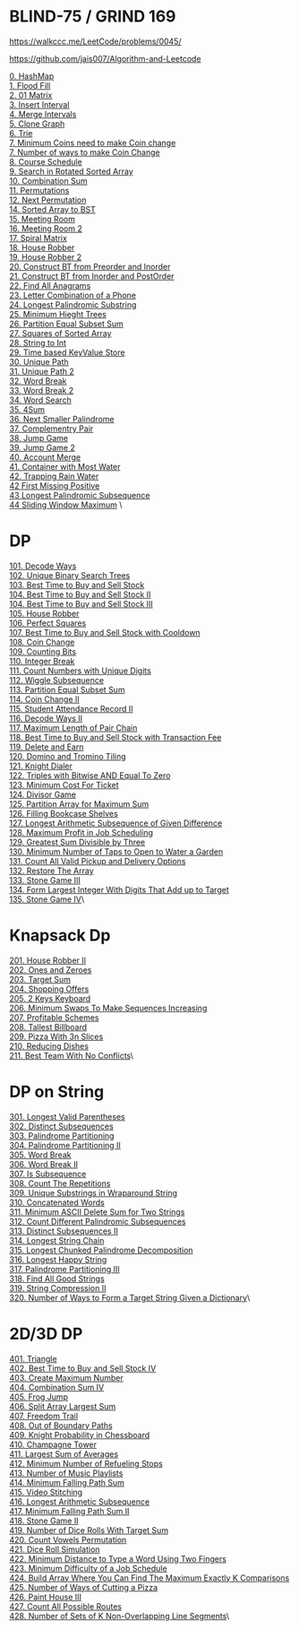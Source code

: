 # BLIND-75 / GRIND 169

https://walkccc.me/LeetCode/problems/0045/

https://github.com/jais007/Algorithm-and-Leetcode

[0. HashMap ](./leetcode/0.%20HashMap.md) \
[1. Flood Fill](./leetcode/1.%20Floot%20Fill.md) \
[2. 01 Matrix](./leetcode/2.%20Matrix%2001.md) \
[3. Insert Interval](./leetcode/3.%20Insert%20Interval.md) \
[4. Merge Intervals](./leetcode/4%20Merge%20Intervals.md) \
[5. Clone Graph](./leetcode/5.%20Clone%20Graph.md) \
[6. Trie](./leetcode/6.%20Implement%20Trie.md) \
[7. Minimum Coins need to make Coin change](./leetcode/7.%20Coin%20Change.md) \
[7. Number of ways to make Coin Change](./leetcode/7.%20Coin%20Change.md) \
[8. Course Schedule](./leetcode/8%20Course%20Schedule.md) \
[9. Search in Rotated Sorted Array](./leetcode/9.%20Search%20in%20Rotated%20Sorted%20Array.md) \
[10. Combination Sum](./leetcode/10.%20Combination%20Sum.md) \
[11. Permutations](./leetcode/11%20%20Permutations.md) \
[12. Next Permutation](./leetcode/12%20Next%20Permutation.md) \
[14. Sorted Array to BST ](./leetcode/14.%20Sorted%20Array%20to%20BST.md) \
[15. Meeting Room](./leetcode/15%20Meetin%20gRoom.md) \
[16. Meeting Room 2](./leetcode/16%20MeetingRoom_2.md) \
[17. Spiral Matrix](./leetcode/17%20Spiral%20Matrix.md) \
[18. House Robber](./leetcode/18%20House%20Robber.md) \
[19. House Robber 2](./leetcode/19%20House%20Robber%202.md) \
[20. Construct BT from Preorder and Inorder](./leetcode/20%20Construct%20BTfrom%20Preorder%20and%20Inorder.md) \
[21. Construct BT from Inorder and PostOrder](./leetcode/21%20Construct%20a%20BT%20from%20Inorder%20and%20PostOrder.md) \
[22. Find All Anagrams](./leetcode/22%20Find%20All%20Anagrams%20in%20a%20String.md) \
[23. Letter Combination of a Phone ](./leetcode/23%20Letter%20Combinations%20of%20a%20Phone%20Number.md) \
[24. Longest Palindromic Substring](./leetcode/24%20Longest%20Palindromic%20Substring.md) \
[25. Minimum Hieght Trees](./leetcode/25%20Minimum%20Height%20Trees.md) \
[26. Partition Equal Subset Sum](./leetcode/26%20Partition%20Equal%20Subset%20Sum.md) \
[27. Squares of Sorted Array](./leetcode/27%20Squares%20of%20Sorted%20Array.md) \
[28. String to Int](./leetcode/28%20String%20to%20Integer.md) \
[29. Time based KeyValue Store](./leetcode/30%20Time%20Based%20KeyValue%20Store.md) \
[30. Unique Path](./leetcode/31%20Unique%20Paths.md) \
[31. Unique Path 2](./leetcode/31%20UniqePath%202.md) \
[32. Word Break](./leetcode/32%20Word%20Break.md) \
[33. Word Break 2](./leetcode/33%20Word%20Break%202.md) \
[34. Word Search](./leetcode/34%20Word%20Search.md) \
[35. 4Sum ](./leetcode/35%204Sum.md) \
[36. Next Smaller Palindrome](./leetcode/36%20Next%20smaller%20palindrome.md) \
[37. Complementry Pair](./leetcode/37%20Complementry%20Pair.md) \
[38. Jump Game](./leetcode/38%20Jump%20Game.md) \
[39. Jump Game 2](./leetcode/39%20Jump%20Game%202.md) \
[40. Account Merge](./leetcode/AccountsMerge.d) \
[41. Container with Most Water](./leetcode/41%20Container%20With%20Most%20Water.md) \
[42. Trapping Rain Water](./leetcode/Trapping%20Rain%20Water.md) \
[42 First Missing Positive](./leetcode/42%20First%20Missing%20Positive.md) \
[43 Longest Palindromic Subsequence](./leetcode/43%20Longest%20Palindromic%20Subsequence.md) \
[44 Sliding Window Maximum](./leetcode/44%20Sliding%20Window%20Maximum.md) \



# DP
[101. Decode Ways](./leetcode/101%20Decode%20Ways.md) \
[102. Unique Binary Search Trees](./leetcode/102%20Number%20of%20Unique%20BST.md) \
[103. Best Time to Buy and Sell Stock](./leetcode/103%20Buy%20and%20Sell%20Stocks%201.md) \
[104. Best Time to Buy and Sell Stock II](./leetcode/104%20Buy%20and%20Sell%20Stocks%202.md)\
[104. Best Time to Buy and Sell Stock III](./leetcode/105%20Buyd%20and%20Sell%20Stocks%203.md)\
[105. House Robber](./leetcode/106%20House%20robber.md)\
[106. Perfect Squares](./leetcode/108%20Perfect%20Square.md)\
[107. Best Time to Buy and Sell Stock with Cooldown](./leetcode)\
[108. Coin Change](./leetcode/7.%20Coin%20Change.md)\
[109. Counting Bits](./leetcode)\
[110. Integer Break](./leetcode)\
[111. Count Numbers with Unique Digits](./leetcode)\
[112. Wiggle Subsequence](./leetcode)\
[113. Partition Equal Subset Sum](./leetcode/26%20Partition%20Equal%20Subset%20Sum.md)\
[114. Coin Change II](./leetcode/7.%20Coin%20Change%202.md)\
[115. Student Attendance Record II](./leetcode)\
[116. Decode Ways II](./leetcode)\
[117. Maximum Length of Pair Chain](./leetcode)\
[118. Best Time to Buy and Sell Stock with Transaction Fee](./leetcode)\
[119. Delete and Earn](./leetcode)\
[120. Domino and Tromino Tiling](./leetcode)\
[121. Knight Dialer](./leetcode)\
[122. Triples with Bitwise AND Equal To Zero](./leetcode)\
[123. Minimum Cost For Ticket](./leetcode)\
[124. Divisor Game](./leetcode)\
[125. Partition Array for Maximum Sum](./leetcode)\
[126. Filling Bookcase Shelves](./leetcode)\
[127. Longest Arithmetic Subsequence of Given Difference](./leetcode)\
[128. Maximum Profit in Job Scheduling](./leetcode)\
[129. Greatest Sum Divisible by Three](./leetcode)\
[130. Minimum Number of Taps to Open to Water a Garden](./leetcode)\
[131. Count All Valid Pickup and Delivery Options](./leetcode)\
[132. Restore The Array](./leetcode)\
[133. Stone Game III](./leetcode)\
[134. Form Largest Integer With Digits That Add up to Target](./leetcode)\
[135. Stone Game IV](./leetcode)\



# Knapsack Dp
[201. House Robber II ](./leetcode) \
[202. Ones and Zeroes](./leetcode)\
[203. Target Sum](./leetcode)\
[204. Shopping Offers](./leetcode)\
[205. 2 Keys Keyboard](./leetcode)\
[206. Minimum Swaps To Make Sequences Increasing](./leetcode)\
[207. Profitable Schemes](./leetcode)\
[208. Tallest Billboard](./leetcode)\
[209. Pizza With 3n Slices](./leetcode)\
[210. Reducing Dishes](./leetcode)\
[211. Best Team With No Conflicts](./leetcode)\


# DP on String

[301. Longest Valid Parentheses](./leetcode) \
[302. Distinct Subsequences](./leetcode)\
[303. Palindrome Partitioning](./leetcode)\
[304. Palindrome Partitioning II](./leetcode)\
[305. Word Break](./leetcode)\
[306. Word Break II](./leetcode)\
[307. Is Subsequence](./leetcode)\
[308. Count The Repetitions](./leetcode)\
[309. Unique Substrings in Wraparound String](./leetcode)\
[310. Concatenated Words](./leetcode)\
[311. Minimum ASCII Delete Sum for Two Strings](./leetcode)\
[312. Count Different Palindromic Subsequences](./leetcode)\
[313. Distinct Subsequences II](./leetcode)\
[314. Longest String Chain](./leetcode)\
[315. Longest Chunked Palindrome Decomposition](./leetcode)\
[316. Longest Happy String](./leetcode)\
[317. Palindrome Partitioning III](./leetcode)\
[318. Find All Good Strings](./leetcode)\
[319. String Compression II](./leetcode)\
[320. Number of Ways to Form a Target String Given a Dictionary](./leetcode)\


# 2D/3D DP

[401. Triangle](./leetcode) \
[402. Best Time to Buy and Sell Stock IV](./leetcode)\
[403. Create Maximum Number](./leetcode)\
[404. Combination Sum IV](./leetcode)\
[405. Frog Jump](./leetcode)\
[406. Split Array Largest Sum](./leetcode)\
[407. Freedom Trail](./leetcode)\
[408. Out of Boundary Paths](./leetcode)\
[409. Knight Probability in Chessboard](./leetcode)\
[410. Champagne Tower](./leetcode)\
[411. Largest Sum of Averages](./leetcode)\
[412. Minimum Number of Refueling Stops](./leetcode)\
[413. Number of Music Playlists](./leetcode)\
[414. Minimum Falling Path Sum](./leetcode)\
[415. Video Stitching](./leetcode)\
[416. Longest Arithmetic Subsequence](./leetcode)\
[417. Minimum Falling Path Sum II](./leetcode)\
[418. Stone Game II](./leetcode)\
[419. Number of Dice Rolls With Target Sum](./leetcode)\
[420. Count Vowels Permutation](./leetcode)\
[421. Dice Roll Simulation](./leetcode)\
[422. Minimum Distance to Type a Word Using Two Fingers](./leetcode)\
[423. Minimum Difficulty of a Job Schedule](./leetcode)\
[424. Build Array Where You Can Find The Maximum Exactly K Comparisons](./leetcode)\
[425. Number of Ways of Cutting a Pizza](./leetcode)\
[426. Paint House III](./leetcode)\
[427. Count All Possible Routes](./leetcode)\
[428. Number of Sets of K Non-Overlapping Line Segments](./leetcode)\

